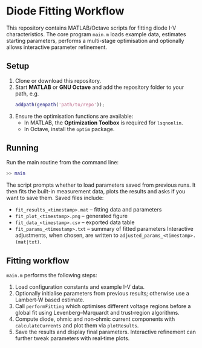 # Diode Fitting Workflow

This repository contains MATLAB/Octave scripts for fitting diode I-V characteristics. The core program `main.m` loads example data, estimates starting parameters, performs a multi-stage optimisation and optionally allows interactive parameter refinement.

## Setup

1. Clone or download this repository.
2. Start **MATLAB** or **GNU Octave** and add the repository folder to your path, e.g.
   ```matlab
   addpath(genpath('path/to/repo'));
   ```
3. Ensure the optimisation functions are available:
   - In MATLAB, the **Optimization Toolbox** is required for `lsqnonlin`.
   - In Octave, install the `optim` package.

## Running

Run the main routine from the command line:
```matlab
>> main
```
The script prompts whether to load parameters saved from previous runs. It then fits the built-in measurement data, plots the results and asks if you want to save them. Saved files include:
- `fit_results_<timestamp>.mat` – fitting data and parameters
- `fit_plot_<timestamp>.png` – generated figure
- `fit_data_<timestamp>.csv` – exported data table
- `fit_params_<timestamp>.txt` – summary of fitted parameters
Interactive adjustments, when chosen, are written to `adjusted_params_<timestamp>.(mat|txt)`.

## Fitting workflow

`main.m` performs the following steps:
1. Load configuration constants and example I-V data.
2. Optionally initialise parameters from previous results; otherwise use a Lambert‑W based estimate.
3. Call `performFitting` which optimises different voltage regions before a global fit using Levenberg–Marquardt and trust‑region algorithms.
4. Compute diode, ohmic and non‑ohmic current components with `calculateCurrents` and plot them via `plotResults`.
5. Save the results and display final parameters. Interactive refinement can further tweak parameters with real‑time plots.
